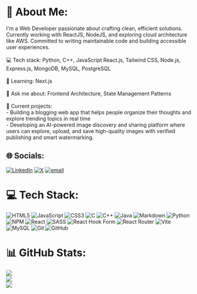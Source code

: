 # 💫 About Me:
 I'm a Web Developer passionate about crafting clean, efficient solutions. Currently working with ReactJS, NodeJS, and exploring cloud architecture like AWS. Committed to writing maintainable code and building accessible user experiences.<br><br>💻 Tech stack: Python, C++, JavaScript React.js, Tailwind CSS, Node.js, Express.js, MongoDB, MySQL, PostgreSQL<br><br>🌱 Learning: Next.js<br><br>💬 Ask me about: Frontend Architecture, State Management Patterns<br><br>🔭 Current projects:<br> - Building a blogging web app that helps people organize their thoughts and explore trending topics in real time<br> - Developing an AI-powered image discovery and sharing platform where users can explore, upload, and save high-quality images with verified publishing and smart watermarking.


## 🌐 Socials:
[![LinkedIn](https://img.shields.io/badge/LinkedIn-%230077B5.svg?logo=linkedin&logoColor=white)](https://linkedin.com/in/darsh-parikh-66538a251) [![X](https://img.shields.io/badge/X-black.svg?logo=X&logoColor=white)](https://x.com/DarshParikh25) [![email](https://img.shields.io/badge/Email-D14836?logo=gmail&logoColor=white)](mailto:parikhdarsh121@gmail.com) 

# 💻 Tech Stack:
![HTML5](https://img.shields.io/badge/html5-%23E34F26.svg?style=flat&logo=html5&logoColor=white) ![JavaScript](https://img.shields.io/badge/javascript-%23323330.svg?style=flat&logo=javascript&logoColor=%23F7DF1E) ![CSS3](https://img.shields.io/badge/css3-%231572B6.svg?style=flat&logo=css3&logoColor=white) ![C](https://img.shields.io/badge/c-%2300599C.svg?style=flat&logo=c&logoColor=white) ![C++](https://img.shields.io/badge/c++-%2300599C.svg?style=flat&logo=c%2B%2B&logoColor=white) ![Java](https://img.shields.io/badge/java-%23ED8B00.svg?style=flat&logo=openjdk&logoColor=white) ![Markdown](https://img.shields.io/badge/markdown-%23000000.svg?style=flat&logo=markdown&logoColor=white) ![Python](https://img.shields.io/badge/python-3670A0?style=flat&logo=python&logoColor=ffdd54) ![NPM](https://img.shields.io/badge/NPM-%23CB3837.svg?style=flat&logo=npm&logoColor=white) ![React](https://img.shields.io/badge/react-%2320232a.svg?style=flat&logo=react&logoColor=%2361DAFB) ![SASS](https://img.shields.io/badge/SASS-hotpink.svg?style=flat&logo=SASS&logoColor=white) ![React Hook Form](https://img.shields.io/badge/React%20Hook%20Form-%23EC5990.svg?style=flat&logo=reacthookform&logoColor=white) ![React Router](https://img.shields.io/badge/React_Router-CA4245?style=flat&logo=react-router&logoColor=white) ![Vite](https://img.shields.io/badge/vite-%23646CFF.svg?style=flat&logo=vite&logoColor=white) ![MySQL](https://img.shields.io/badge/mysql-4479A1.svg?style=flat&logo=mysql&logoColor=white) ![Git](https://img.shields.io/badge/git-%23F05033.svg?style=flat&logo=git&logoColor=white) ![GitHub](https://img.shields.io/badge/github-%23121011.svg?style=flat&logo=github&logoColor=white)
# 📊 GitHub Stats:
![](https://github-readme-stats.vercel.app/api?username=Darshparikh25&theme=dark&hide_border=true&include_all_commits=false&count_private=true)<br/>
![](https://nirzak-streak-stats.vercel.app/?user=Darshparikh25&theme=dark&hide_border=true)<br/>
![](https://github-readme-stats.vercel.app/api/top-langs/?username=Darshparikh25&theme=dark&hide_border=true&include_all_commits=false&count_private=true&layout=compact)
